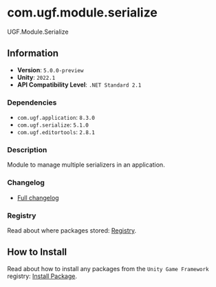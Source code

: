 # com.ugf.module.serialize

UGF.Module.Serialize

## Information

- **Version**: `5.0.0-preview`
- **Unity**: `2022.1`
- **API Compatibility Level**: `.NET Standard 2.1`

### Dependencies

- `com.ugf.application`: `8.3.0`
- `com.ugf.serialize`: `5.1.0`
- `com.ugf.editortools`: `2.8.1`


### Description

Module to manage multiple serializers in an application.

### Changelog

- [Full changelog](changelog.md)

### Registry

Read about where packages stored: [Registry](https://github.com/unity-game-framework/organization/blob/main/docs/registry.md).

## How to Install

Read about how to install any packages from the `Unity Game Framework` registry: [Install Package](https://github.com/unity-game-framework/organization/blob/main/docs/install-packages.md).
